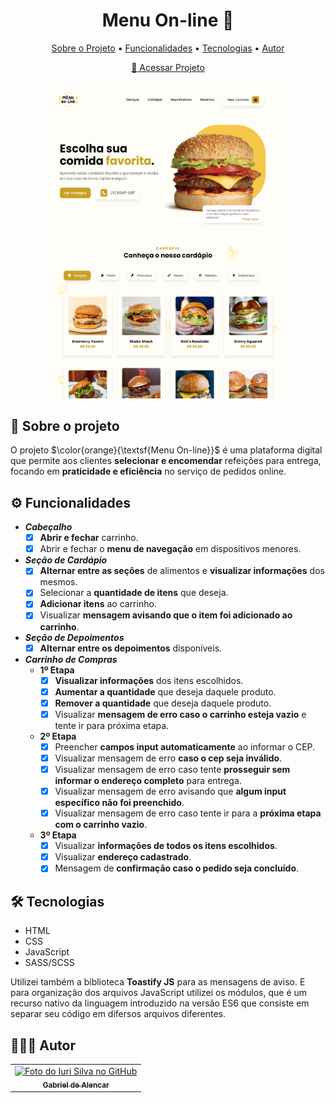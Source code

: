 <div align="center">
	<h1>Menu On-line 🍔</h1>
	<p align="center">
	  <a href="#about">Sobre o Projeto</a> • 
	  <a href="#functionalities">Funcionalidades</a> • 
	  <a href="#tech">Tecnologias</a> • 
	  <a href="#autor">Autor</a>
	</p>
	<p><a href="" target="_blank">📱 Acessar Projeto</a></p>
</div>

<div align="center">
	<img src="./assets/images/print-tela-inicial.PNG" width="400" height="252">
	<img src="./assets/images/print-tela-cardapio.PNG" width="400">
</div>

<h2 id="about">📃 Sobre o projeto</h2>
<p>
	O projeto $\color{orange}{\textsf{Menu On-line}}$ é uma plataforma digital que permite aos clientes <b>selecionar e encomendar</b> refeições para entrega, focando em <b>praticidade e eficiência</b> no serviço de pedidos online.
</p>

<h2 id="functionalities">⚙ Funcionalidades</h2>

- ***Cabeçalho***
  - [x] <b>Abrir e fechar</b> carrinho.</li>
  - [x] Abrir e fechar o <b>menu de navegação</b> em dispositivos menores.</li>
  
- ***Seção de Cardápio***
  - [x] <b>Alternar entre as seções</b> de alimentos e <b>visualizar informações</b> dos mesmos.
  - [x] Selecionar a <b>quantidade de itens</b> que deseja.
  - [x] <b>Adicionar itens</b> ao carrinho.
  - [x] Visualizar <b>mensagem avisando que o item foi adicionado ao carrinho</b>.

- ***Seção de Depoimentos***
    - [x] <b>Alternar entre os depoimentos</b> disponíveis.
          
- ***Carrinho de Compras***
    - **1º Etapa**
      	- [x] <b>Visualizar informações</b> dos itens escolhidos.
    	- [x] <b>Aumentar a quantidade</b> que deseja daquele produto.
      	- [x] <b>Remover a quantidade</b> que deseja daquele produto.
        - [x] Visualizar <b>mensagem de erro caso o carrinho esteja vazio</b> e tente ir para próxima etapa.
  
    - **2º Etapa**
      	- [x] Preencher <b>campos input automaticamente</b> ao informar o CEP.
      	- [x] Visualizar mensagem de erro <b>caso o cep seja inválido</b>.
    	- [x] Visualizar mensagem de erro caso tente <b>prosseguir sem informar o endereço completo</b> para entrega.
      	- [x] Visualizar mensagem de erro avisando que <b>algum input específico não foi preenchido</b>.
        - [x] Visualizar mensagem de erro caso tente ir para a <b>próxima etapa com o carrinho vazio</b>.
    - **3º Etapa**
      	- [x] Visualizar <b>informações de todos os itens escolhidos</b>.
      	- [x] Visualizar <b>endereço cadastrado</b>.
      	- [x] Mensagem de <b>confirmação caso o pedido seja concluído</b>.
     
<h2 id="tech">🛠 Tecnologias</h1>
<ul>
	<li>HTML</li>
	<li>CSS</li>
	<li>JavaScript</li>
	<li>SASS/SCSS</li>
</ul>

<p>Utilizei também a biblioteca <b>Toastify JS</b> para as mensagens de aviso. E para organização dos arquivos JavaScript utilizei os módulos, que é um recurso nativo da linguagem introduzido na versão ES6 que consiste em separar seu código em difersos arquivos diferentes.</p>

<h2 id="autor">👨🏻‍💻 Autor</h2>
<table>

  <tr>
    <td align="center">
      <a href="https://github.com/gabrielalencs" title="Minha foto">
        <img src="https://github.com/gabrielalencs/Menu-Online/assets/127636935/8054eb2b-3225-4f73-9aff-a9a66bbacc6d" width="100px;" alt="Foto do Iuri Silva no GitHub"/><br>
        <sub>
          <b>Gabriel de Alencar</b>
        </sub>
      </a>
    </td>
  </tr>
</table>
	

